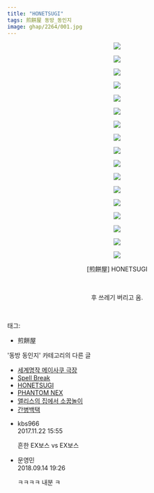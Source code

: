 ```yaml
---
title: "HONETSUGI"
tags: 煎餅屋 동방_동인지
image: ghap/2264/001.jpg
---
```

<div class="article">
<p style="text-align: center; clear: none; float: none;"><img src="{{ site.nasurl }}/ghap/2264/001.jpg"/></p>
<p style="text-align: center; clear: none; float: none;"><img src="{{ site.nasurl }}/ghap/2264/002.jpg"/></p>
<p style="text-align: center; clear: none; float: none;"><img src="{{ site.nasurl }}/ghap/2264/003.jpg"/></p>
<p style="text-align: center; clear: none; float: none;"><img src="{{ site.nasurl }}/ghap/2264/004.jpg"/></p>
<p style="text-align: center; clear: none; float: none;"><img src="{{ site.nasurl }}/ghap/2264/005.jpg"/></p>
<p style="text-align: center; clear: none; float: none;"><img src="{{ site.nasurl }}/ghap/2264/006.jpg"/></p>
<p style="text-align: center; clear: none; float: none;"><img src="{{ site.nasurl }}/ghap/2264/007.jpg"/></p>
<p style="text-align: center; clear: none; float: none;"><img src="{{ site.nasurl }}/ghap/2264/008.jpg"/></p>
<p style="text-align: center; clear: none; float: none;"><img src="{{ site.nasurl }}/ghap/2264/009.jpg"/></p>
<p style="text-align: center; clear: none; float: none;"><img src="{{ site.nasurl }}/ghap/2264/010.jpg"/></p>
<p style="text-align: center; clear: none; float: none;"><img src="{{ site.nasurl }}/ghap/2264/011.jpg"/></p>
<p style="text-align: center; clear: none; float: none;"><img src="{{ site.nasurl }}/ghap/2264/012.jpg"/></p>
<p style="text-align: center; clear: none; float: none;"><img src="{{ site.nasurl }}/ghap/2264/013.jpg"/></p>
<p style="text-align: center; clear: none; float: none;"><img src="{{ site.nasurl }}/ghap/2264/014.jpg"/></p>
<p style="text-align: center; clear: none; float: none;"><img src="{{ site.nasurl }}/ghap/2264/015.jpg"/></p>
<p style="text-align: center; clear: none; float: none;"><img src="{{ site.nasurl }}/ghap/2264/016.jpg"/></p>
<p style="text-align: center; clear: none; float: none;"><img src="{{ site.nasurl }}/ghap/2264/017.jpg"/></p>
<p style="text-align: center; clear: none; float: none;">[煎餅屋] HONETSUGI</p>
<p style="text-align: center; clear: none; float: none;"><br/></p>
<p style="text-align: center; clear: none; float: none;">후 쓰레기 버리고 옴.</p>
<p><br/></p>
</div><div class="tagTrail">
<p>태그: </p>
<ul>
<li>煎餅屋</li>
</ul>
</div><div class="another">
<p>'동방 동인지' 카테고리의 다른 글</p>
<ul>
<li><a href="/2016-09-21-ghap_2266">세계명작 메이사쿠 극장</a></li>
<li><a href="/2016-09-21-ghap_2265">Spell Break</a></li>
<li><a href="/2016-09-21-ghap_2264">HONETSUGI</a></li>
<li><a href="/2016-09-21-ghap_2263">PHANTOM NEX</a></li>
<li><a href="/2016-09-21-ghap_2262">앨리스의 집에서 소꿉놀이</a></li>
<li><a href="/2016-09-21-ghap_2261">간병백택</a></li>
</ul>
</div><div class="cb_module cb_fluid">
<div class="cb_wrt cb_profile">
<div class="comment">
<ul>
<li class="cb_thumb_off" id="comment15135137">
<div class="cb_comment_area">
<div class="cb_info_area">
<div class="cb_section">
<span class="cb_nick_name">kbs966</span>
</div>
<div class="cb_section">
<span class="cb_date">2017.11.22 15:55 </span>
</div>
</div>
<div class="cb_dsc_comment">
<p class="cb_dsc">
											흔한 EX보스 vs EX보스
										</p>
</div>
</div></li>
<li class="cb_thumb_off" id="comment15332724">
<div class="cb_comment_area">
<div class="cb_info_area">
<div class="cb_section">
<span class="cb_nick_name">문영민</span>
</div>
<div class="cb_section">
<span class="cb_date">2018.09.14 19:26 </span>
</div>
</div>
<div class="cb_dsc_comment">
<p class="cb_dsc">
											ㅋㅋㅋㅋ 내분 ㅋ
										</p>
</div>
</div></li>
</ul>
</div>
</div><!-- commentList close -->
</div>